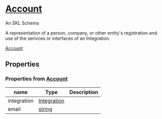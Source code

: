 <!--- This is an autogenerated file -->
# [Account](../../../schemas/core/account)

An SKL Schema

A representation of a person, company, or other entity's registration and use of the serivces or interfaces of an Integration.

[Account](../../../schemas/core/account)

## Properties

### Properties from [Account](../../../schemas/core/account)

| name | Type | Description |
| ---- | ---- | ----------- |
| integration | [Integration](../../../schemas/core/integration) |  |
| email | [string](http://www.w3.org/2001/XMLSchema#string) |  |

